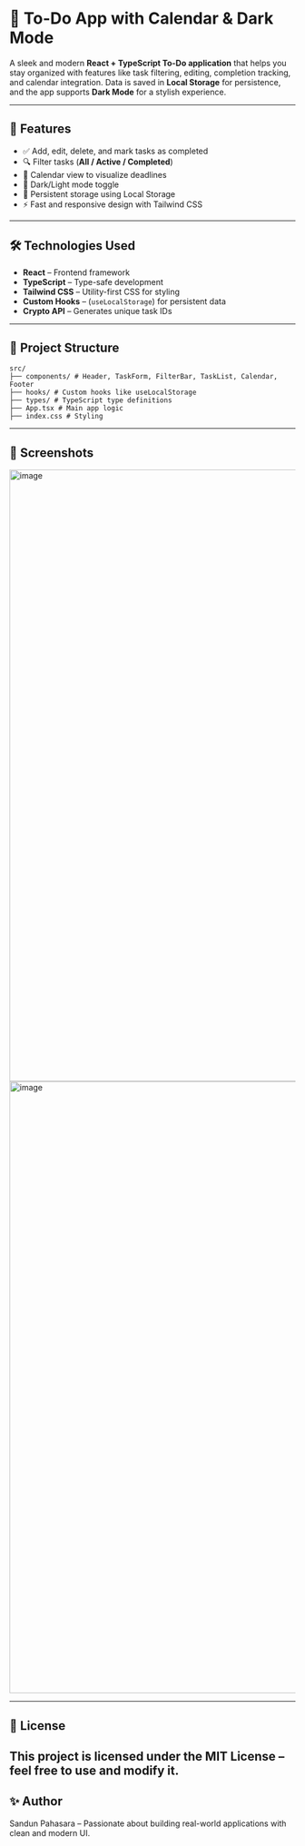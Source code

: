# 📝 To-Do App with Calendar & Dark Mode

A sleek and modern **React + TypeScript To-Do application** that helps you stay organized with features like task filtering, editing, completion tracking, and calendar integration. Data is saved in **Local Storage** for persistence, and the app supports **Dark Mode** for a stylish experience.

---

## 🚀 Features
- ✅ Add, edit, delete, and mark tasks as completed
- 🔍 Filter tasks (**All / Active / Completed**)
- 📅 Calendar view to visualize deadlines
- 🌙 Dark/Light mode toggle
- 💾 Persistent storage using Local Storage
- ⚡ Fast and responsive design with Tailwind CSS

---

## 🛠️ Technologies Used
- **React** – Frontend framework
- **TypeScript** – Type-safe development
- **Tailwind CSS** – Utility-first CSS for styling
- **Custom Hooks** – (`useLocalStorage`) for persistent data
- **Crypto API** – Generates unique task IDs

---

## 📂 Project Structure
```
src/
├── components/ # Header, TaskForm, FilterBar, TaskList, Calendar, Footer
├── hooks/ # Custom hooks like useLocalStorage
├── types/ # TypeScript type definitions
├── App.tsx # Main app logic
├── index.css # Styling
```
---
## 📸 Screenshots


<img width="1910" height="1078" alt="image" src="https://github.com/user-attachments/assets/31f44d53-6259-461a-9e16-85d5ab4a11b1" />
<img width="1918" height="1078" alt="image" src="https://github.com/user-attachments/assets/71aac99f-95c4-4f42-8181-12855bc8385c" />

---

## 📜 License

This project is licensed under the MIT License – feel free to use and modify it.
---

## ✨ Author

Sandun Pahasara – Passionate about building real-world applications with clean and modern UI.
